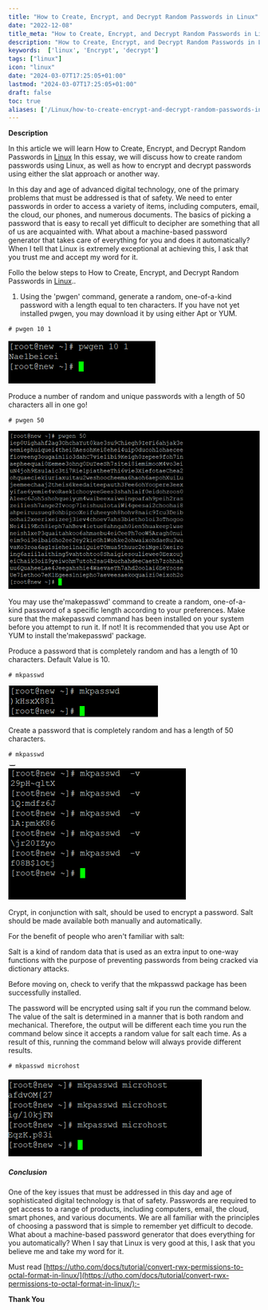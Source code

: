 ```yaml
---
title: "How to Create, Encrypt, and Decrypt Random Passwords in Linux"
date: "2022-12-08"
title_meta: "How to Create, Encrypt, and Decrypt Random Passwords in Linux"
description: "How to Create, Encrypt, and Decrypt Random Passwords in Linux"
keywords:  ['linux', 'Encrypt', 'decrypt']
tags: ["linux"]
icon: "linux"
date: "2024-03-07T17:25:05+01:00"
lastmod: "2024-03-07T17:25:05+01:00" 
draft: false
toc: true
aliases: ['/Linux/how-to-create-encrypt-and-decrypt-random-passwords-in-linux']
---
```


**Description**

In this article we will learn How to Create, Encrypt, and Decrypt Random Passwords in [Linux](https://en.wikipedia.org/wiki/Linux) In this essay, we will discuss how to create random passwords using Linux, as well as how to encrypt and decrypt passwords using either the slat approach or another way.

In this day and age of advanced digital technology, one of the primary problems that must be addressed is that of safety. We need to enter passwords in order to access a variety of items, including computers, email, the cloud, our phones, and numerous documents. The basics of picking a password that is easy to recall yet difficult to decipher are something that all of us are acquainted with. What about a machine-based password generator that takes care of everything for you and does it automatically? When I tell that Linux is extremely exceptional at achieving this, I ask that you trust me and accept my word for it.

Follo the below steps to How to Create, Encrypt, and Decrypt Random Passwords in [Linux](https://utho.com/docs/tutorial/change-ssh-default-port-22-to-custom-port/)..

1. Using the 'pwgen' command, generate a random, one-of-a-kind password with a length equal to ten characters. If you have not yet installed pwgen, you may download it by using either Apt or YUM.

```
# pwgen 10 1 
```

![output](images/image-396.png)

Produce a number of random and unique passwords with a length of 50 characters all in one go!

```
# pwgen 50 
```

![output](images/image-397.png)

You may use the'makepasswd' command to create a random, one-of-a-kind password of a specific length according to your preferences. Make sure that the makepasswd command has been installed on your system before you attempt to run it. If not! It is recommended that you use Apt or YUM to install the'makepasswd' package.

Produce a password that is completely random and has a length of 10 characters. Default Value is 10.

```
# mkpasswd 
```

![output](images/image-398.png)

Create a password that is completely random and has a length of 50 characters.

```
# mkpasswd 
```

![output](images/image-399.png)

Crypt, in conjunction with salt, should be used to encrypt a password. Salt should be made available both manually and automatically.

For the benefit of people who aren't familiar with salt:

Salt is a kind of random data that is used as an extra input to one-way functions with the purpose of preventing passwords from being cracked via dictionary attacks.

Before moving on, check to verify that the mkpasswd package has been successfully installed.

The password will be encrypted using salt if you run the command below. The value of the salt is determined in a manner that is both random and mechanical. Therefore, the output will be different each time you run the command below since it accepts a random value for salt each time. As a result of this, running the command below will always provide different results.

```
# mkpasswd microhost 
```

![output](images/image-400.png)

##### **Conclusion**

One of the key issues that must be addressed in this day and age of sophisticated digital technology is that of safety. Passwords are required to get access to a range of products, including computers, email, the cloud, smart phones, and various documents. We are all familiar with the principles of choosing a password that is simple to remember yet difficult to decode. What about a machine-based password generator that does everything for you automatically? When I say that Linux is very good at this, I ask that you believe me and take my word for it.

Must read [https://utho.com/docs/tutorial/convert-rwx-permissions-to-octal-format-in-linux/](https://utho.com/docs/tutorial/convert-rwx-permissions-to-octal-format-in-linux/):-

**Thank You**
